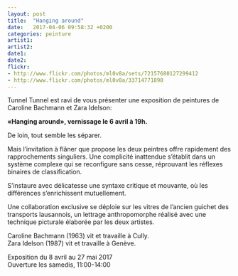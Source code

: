 ```yaml
---
layout: post
title:  "Hanging around"
date:   2017-04-06 09:58:32 +0200
categories: peinture
artist1:
artist2:
date1:
date2:
flickr:
- http://www.flickr.com/photos/ml0v8a/sets/72157680127299412
- http://www.flickr.com/photos/ml0v8a/33714771890
---
```


Tunnel Tunnel est ravi de vous présenter une exposition de peintures de Caroline Bachmann et Zara Idelson:

**«Hanging around», vernissage le 6 avril à 19h.**

De loin, tout semble les séparer.

Mais l’invitation à flâner que propose les deux peintres offre rapidement des rapprochements singuliers. Une complicité inattendue s’établit dans un système complexe qui se reconfigure sans cesse, réprouvant les réflexes binaires de classification.

S’instaure avec délicatesse une syntaxe critique et mouvante, où les différences s’enrichissent mutuellement.

Une collaboration exclusive se déploie sur les vitres de l’ancien guichet des transports lausannois, un lettrage anthropomorphe réalisé avec une technique picturale élaborée par les deux artistes.

Caroline Bachmann (1963) vit et travaille à Cully.  
Zara Idelson (1987) vit et travaille à Genève.

Exposition du 8 avril au 27 mai 2017  
Ouverture les samedis, 11:00-14:00

